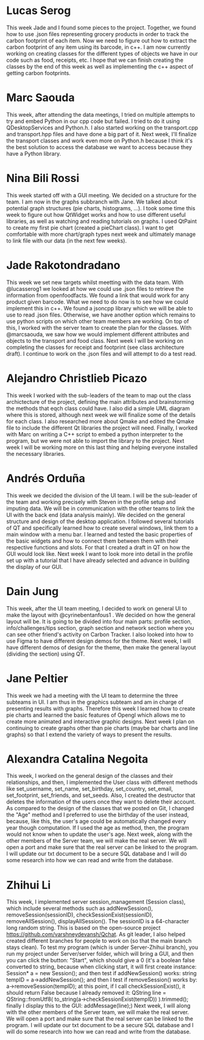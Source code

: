 # Lucas Serog
This week Jade and I found some pieces to the project. Together, we found how to use .json files representing grocery products in order to track the carbon footprint of each item. Now we need to figure out how to extract the carbon footprint of any item using its barcode, in c++. I am now currently working on creating classes for the different types of objects we have in our code such as food, receipts, etc. I hope that we can finish creating the classes by the end of this week as well as implementing the c++ aspect of getting carbon footprints.

# Marc Saouda
This week, after attending the data meetings, I tried on multiple attempts to try and embed Python in our cpp code but failed. I tried to do it using QDesktopServices and Python.h. I also started working on the transport.cpp and transport.hpp files and have done a big part of it. Next week, I'll finalize the transport classes and work even more on Python.h because I think it's the best solution to access the database we want to access because they have a Python library.

# Nina Bili Rossi
This week started off with a GUI meeting. We decided on a structure for the team. I am now in the graphs subbranch with Jane. We talked about potential graph structures (pie charts, histograms, ...). I took some time this week to figure out how QtWidget works and how to use different useful libraries, as well as watching and reading tutorials on graphs. I used QtPaint to create my first pie chart (created a pieChart class). I want to get comfortable with more chart/graph types next week and ultimately manage to link file with our data (in the next few weeks).

# Jade Rakotondradano
This week we set new targets whilst meetting with the data team. With @lucasserog1 we looked at how we could use .json files to retrieve the information from openfoodfacts. We found a link that would work for any product given barcode. What we need to do now is to see how we could implement this in c++. We found a jsoncpp library which we will be able to use to read .json files. Otherwise, we have another option which remains to use python scripts on which other team members are working. On top of this, I worked with the server team to create the plan for the classes. With @marcsaouda, we saw how we would implement different attributes and objects to the transport and food class. Next week I will be working on completing the classes for receipt and footprint (see class architecture draft). I continue to work on the .json files and will attempt to do a test read.

# Alejandro Christlieb Picazo
This week I worked with the sub-leaders of the team to map out the class archictecture of the project, defining the main attributes and brainstorming the methods that eqch class could have. I also did a simple UML diagram where this is stored, although next week we will finalize some of the details for each class. I also researched more about Qmake and edited the Qmake file to include the different Qt libraries the project will need. Finally, I worked with Marc on writing a C++ script to embed a python interpreter to the program, but we were not able to import the library to the project. Next week I will be working more on this last thing and helping everyone installed the necessary libraries.

# Andrés Orduña
This week we decided the division of the UI team. I will be the sub-leader of the team and working precisely with Steven in the profile setup and imputing data. We will be in communication with the other teams to link the UI with the back end (data analysis mainly). We decided on the general structure and design of the desktop application.
I followed several tutorials of QT and specifically learned how to create several windows, link them to a main window with a menu bar. I learned and tested the basic properties of the basic widgets and how to connect them between them with their respective functions and slots. For that I created a draft in QT on how the GUI would look like.
Next week I want to look more into detail in the profile set up with a tutorial that I have already selected and advance in building the display of our GUI.

# Dain Jung
This week, after the UI team meeting, I decided to work on general UI to make the layout with @cyrinebentanfous1 . We decided on how the general layout will be. It is going to be divided into four main parts: profile section, info/challenges/tips section, graph section and network section where you can see other friend's activity on Carbon Tracker. I also looked into how to use Figma to have different design demos for the theme.
Next week, I will have different demos of design for the theme, then make the general layout (dividing the section) using QT.


# Jane Peltier
This week we had a meeting with the UI team to determine the three subteams in UI. I am thus in the graphics subteam and am in charge of presenting results with graphs. Therefore this week I learned how to create pie charts and learned the basic features of Opengl which allows me to create more animated and interactive graphic designs.
Next week I plan on continuing to create graphs other than pie charts (maybe bar charts and line graphs) so that I extend the variety of ways to present the results.


# Alexandra Catalina Negoita
This week, I worked on the general design of the classes and their relationships, and then, I implemented the User class with different methods like set_username, set_name, set_birthday, set_country, set_email, set_footprint, set_friends, and set_seeds. Also, I created the destructor that deletes the information of the users once they want to delete their account. As compared to the design of the classes that we posted on Git, I changed the "Age" method and I preferred to use the birthday of the user instead, because, like this, the user's age could be automatically changed every year though computation. If I used the age as method, then, the program would not know when to update the user's age.
Next week, along with the other members of the Server team, we will make the real server. We will open a port and make sure that the real server can be linked to the program. I will update our txt document to be a secure SQL database and I will do some research into how we can read and write from the database.


# Zhihui Li
This week, I implemented server session_management (Session class), which include several methods such as addNewSession(), removeSession(sessionID), checkSessionExist(sessionID), removeAllSession(), displayAllSession(). The sessionID is a 64-character long random string. This is based on the open-source project https://github.com/varshneydevansh/Qchat.
As git leader, I also helped created different branches for people to work on (so that the main branch stays clean).
To test my program (which is under Server-Zhihui branch), you run my project under Server/server folder, which will bring a GUI, and then you can click the button: "Start", which should give a 0 (it's a boolean false converted to string, because when clicking start, it will first create instance: Session* a = new Session(); and then test if addNewSession() works: string tempID = a->addNewSession(); and then I test if removeSession() works by: a->removeSession(tempID); at this point, if I call checkSessionExist(), it should return False because I already removed it: QString line = QString::fromUtf8( to_string(a->checkSessionExist(tempID)) ).trimmed(); finally I display this to the GUI: addMessage(line);)
Next week, I will along with the other members of the Server team, we will make the real server. We will open a port and make sure that the real server can be linked to the program. I will update our txt document to be a secure SQL database and I will do some research into how we can read and write from the database.
